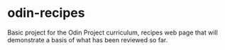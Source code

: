 # odin-recipes
Basic project for the Odin Project curriculum, recipes web page that will demonstrate a basis of what has been reviewed so far.
